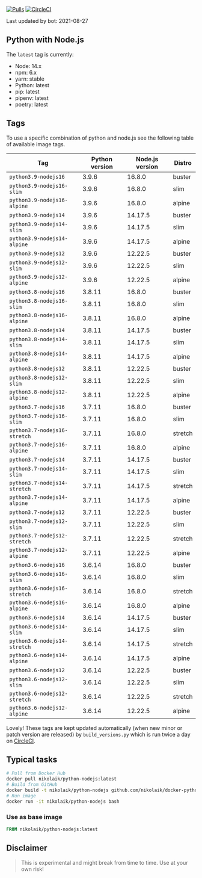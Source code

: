 [![Pulls](https://img.shields.io/docker/pulls/nikolaik/python-nodejs.svg?style=flat-square)](https://hub.docker.com/r/nikolaik/python-nodejs/)
[![CircleCI](https://img.shields.io/circleci/project/github/nikolaik/docker-python-nodejs.svg?style=flat-square)](https://circleci.com/gh/nikolaik/docker-python-nodejs)

Last updated by bot: 2021-08-27

## Python with Node.js
The `latest` tag is currently:

- Node: 14.x
- npm: 6.x
- yarn: stable
- Python: latest
- pip: latest
- pipenv: latest
- poetry: latest

## Tags
To use a specific combination of python and node.js see the following table of available image tags.

Tag | Python version | Node.js version | Distro
--- | --- | --- | ---
`python3.9-nodejs16` | 3.9.6 | 16.8.0 | buster
`python3.9-nodejs16-slim` | 3.9.6 | 16.8.0 | slim
`python3.9-nodejs16-alpine` | 3.9.6 | 16.8.0 | alpine
`python3.9-nodejs14` | 3.9.6 | 14.17.5 | buster
`python3.9-nodejs14-slim` | 3.9.6 | 14.17.5 | slim
`python3.9-nodejs14-alpine` | 3.9.6 | 14.17.5 | alpine
`python3.9-nodejs12` | 3.9.6 | 12.22.5 | buster
`python3.9-nodejs12-slim` | 3.9.6 | 12.22.5 | slim
`python3.9-nodejs12-alpine` | 3.9.6 | 12.22.5 | alpine
`python3.8-nodejs16` | 3.8.11 | 16.8.0 | buster
`python3.8-nodejs16-slim` | 3.8.11 | 16.8.0 | slim
`python3.8-nodejs16-alpine` | 3.8.11 | 16.8.0 | alpine
`python3.8-nodejs14` | 3.8.11 | 14.17.5 | buster
`python3.8-nodejs14-slim` | 3.8.11 | 14.17.5 | slim
`python3.8-nodejs14-alpine` | 3.8.11 | 14.17.5 | alpine
`python3.8-nodejs12` | 3.8.11 | 12.22.5 | buster
`python3.8-nodejs12-slim` | 3.8.11 | 12.22.5 | slim
`python3.8-nodejs12-alpine` | 3.8.11 | 12.22.5 | alpine
`python3.7-nodejs16` | 3.7.11 | 16.8.0 | buster
`python3.7-nodejs16-slim` | 3.7.11 | 16.8.0 | slim
`python3.7-nodejs16-stretch` | 3.7.11 | 16.8.0 | stretch
`python3.7-nodejs16-alpine` | 3.7.11 | 16.8.0 | alpine
`python3.7-nodejs14` | 3.7.11 | 14.17.5 | buster
`python3.7-nodejs14-slim` | 3.7.11 | 14.17.5 | slim
`python3.7-nodejs14-stretch` | 3.7.11 | 14.17.5 | stretch
`python3.7-nodejs14-alpine` | 3.7.11 | 14.17.5 | alpine
`python3.7-nodejs12` | 3.7.11 | 12.22.5 | buster
`python3.7-nodejs12-slim` | 3.7.11 | 12.22.5 | slim
`python3.7-nodejs12-stretch` | 3.7.11 | 12.22.5 | stretch
`python3.7-nodejs12-alpine` | 3.7.11 | 12.22.5 | alpine
`python3.6-nodejs16` | 3.6.14 | 16.8.0 | buster
`python3.6-nodejs16-slim` | 3.6.14 | 16.8.0 | slim
`python3.6-nodejs16-stretch` | 3.6.14 | 16.8.0 | stretch
`python3.6-nodejs16-alpine` | 3.6.14 | 16.8.0 | alpine
`python3.6-nodejs14` | 3.6.14 | 14.17.5 | buster
`python3.6-nodejs14-slim` | 3.6.14 | 14.17.5 | slim
`python3.6-nodejs14-stretch` | 3.6.14 | 14.17.5 | stretch
`python3.6-nodejs14-alpine` | 3.6.14 | 14.17.5 | alpine
`python3.6-nodejs12` | 3.6.14 | 12.22.5 | buster
`python3.6-nodejs12-slim` | 3.6.14 | 12.22.5 | slim
`python3.6-nodejs12-stretch` | 3.6.14 | 12.22.5 | stretch
`python3.6-nodejs12-alpine` | 3.6.14 | 12.22.5 | alpine

Lovely! These tags are kept updated automatically (when new minor or patch version are released) by `build_versions.py` which is run twice a day on [CircleCI](https://circleci.com/gh/nikolaik/docker-python-nodejs).

## Typical tasks
```bash
# Pull from Docker Hub
docker pull nikolaik/python-nodejs:latest
# Build from GitHub
docker build -t nikolaik/python-nodejs github.com/nikolaik/docker-python-nodejs
# Run image
docker run -it nikolaik/python-nodejs bash
```

### Use as base image
```Dockerfile
FROM nikolaik/python-nodejs:latest
```

## Disclaimer
> This is experimental and might break from time to time. Use at your own risk!
